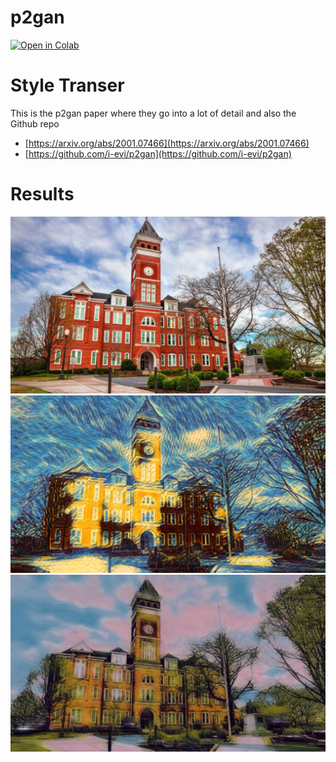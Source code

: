 # p2gan
[![Open in Colab](https://colab.research.google.com/assets/colab-badge.svg)](https://colab.sandbox.google.com/github/Clemson-AI/p2gan/blob/master/p2gan.ipynb)  
# Style Transer
This is the p2gan paper where they go into a lot of detail and also the Github repo
- [https://arxiv.org/abs/2001.07466](https://arxiv.org/abs/2001.07466)
- [https://github.com/i-evi/p2gan](https://github.com/i-evi/p2gan)  

# Results
![Original Image](https://github.com/Clemson-AI/p2gan/blob/master/1.jpg)
![Van Gogh!](https://github.com/Clemson-AI/p2gan/blob/master/2.jpg)
![Bob Ross!](https://github.com/Clemson-AI/p2gan/blob/master/3.jpg)
